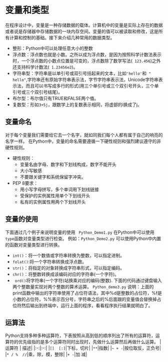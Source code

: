 # 变量和类型
在程序设计中，变量是一种存储数据的载体。计算机中的变量是实际上存在的数据或者说是存储器中存储数据的一块内存空间。变量的值可以被读取和修改，这是所有计算和控制的基础。接下来介绍几种常用的数据类型。
- 整形：Python中可以处理任意大小的整数
- 浮点数：浮点数也就是小数。之所以成为浮点数，是因为按照科学计数法表示时，一个浮点数的小数点位置是可变的，浮点数除了数学写法(` 123.456`)之外还支持科学计数法(` 1.23456e2`)。
- 字符串型：字符串是以单引号或双引号括起来的文本，比如`'hello'`和` " hello"`,字符串还有原始字符串表示法，字节字符串表示法，Unicode字符串表示法，而且可以书写成多行的形式(用三个单引号或三个双引号开头，三个单引号或三个双引号结尾)。
- 布尔型：布尔值只有TRUE和FALSE两个值。
- 复数型：形如`3+5j`，跟数学上的复数表示相同，将虚部的i换成了j。
  
## 变量命名
对于每个变量我们需要给它去一个名字，就如同我们每个人都有属于自己的响亮的名字一样。
在Python中，变量的命名需要遵循一下硬性规则和强烈建议遵守的非硬性规则。
- 硬性规则：
     - 变量名由字母、数字和下划线构成，数字不能开头
     - 大小写敏感
     - 不要跟关键字和系统保留字冲突。
- PEP 8要求：
    - 用小写字母拼写，多个单词用下划线链接
    - 受保护的实例属性用单个下划线开头
    - 私有的实例属性用两个下划线开头

## 变量的使用
下面通过几个例子来说明变量的使用
` Python_Demo1.py`
在Python中可以使用`type`函数对变量类型进行检查。
例如：`Python_Demo2.py`
可以使用Python中内置的函数对变量类型进行转换。
   - `int()`：将一个数值或字符串转换为整数，可以指定进制。
   - `folat()`:将一个字符串转换成浮点数。
   - `str()`：将指定的对象转换成字符串形式，可以指定编码。
   - `chr()`：将整数转换成该编码对应的字符串(一个字符)。
   - ` ord()`将字符串(一个字符)站换乘对应的编码(整数).
下面的代码通过键盘输入两个整数量实现对两个整数的算术运算。
`Python_demo3.py`
说明：上面的print函数中输出的字符串使用了占位符语法，其中%d是整数的占位符，%f是小数的占位符，%%表示百分号，字符串之后的%后面跟的变量值会替换掉占位符然后输出到终端中，运行上面的程序，看看程序执行结果就明白了。
## 运算法
Python支持多种多种运算符，下表按照从高到低的顺序列出了所有的运算符，运算符的优先级指的是多个运算符同时出现时，先做什么运算然后再做什么运算。
| 运算符 | 描述|
|:-:|:-:|
|`[]  [:]`|下标，切片|
|`**`|指数|
|`~ + -`|按位取反，正负号|
|`* / %  //`|乘，除，模，整除|
|`+ -`|加  减|
